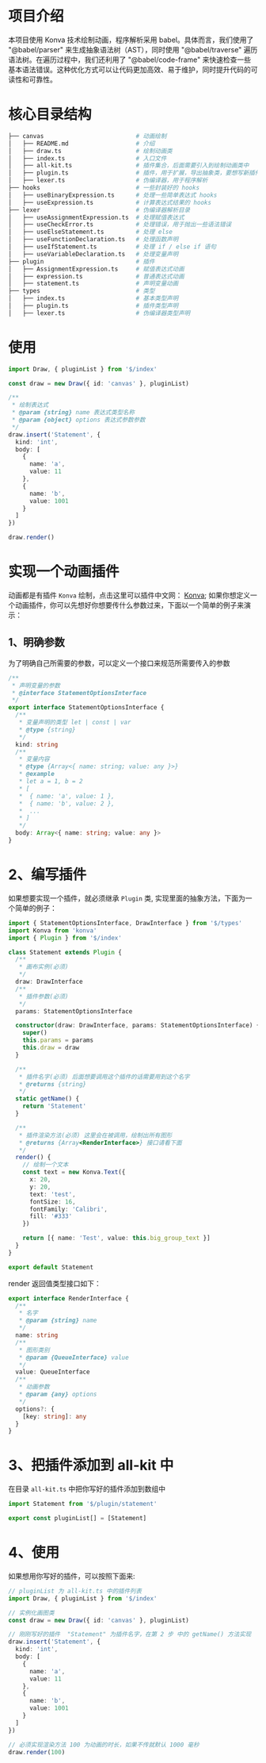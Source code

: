 # 项目介绍

本项目使用 Konva 技术绘制动画，程序解析采用 babel。具体而言，我们使用了 "@babel/parser" 来生成抽象语法树（AST），同时使用 "@babel/traverse" 遍历语法树。在遍历过程中，我们还利用了 "@babel/code-frame" 来快速检查一些基本语法错误。这种优化方式可以让代码更加高效、易于维护，同时提升代码的可读性和可靠性。

# 核心目录结构

```bash
├── canvas                          # 动画绘制
│   ├── README.md                   # 介绍
│   ├── draw.ts                     # 绘制动画类
│   ├── index.ts                    # 入口文件
│   ├── all-kit.ts                  # 插件集合，后面需要引入到绘制动画类中
│   ├── plugin.ts                   # 插件，用于扩展，导出抽象类，要想写新插件需要继承实现
│   ├── lexer.ts                    # 伪编译器，用于程序解析
├── hooks                           # 一些封装好的 hooks
│   ├── useBinaryExpression.ts      # 处理一些简单表达式 hooks
│   ├── useExpression.ts            # 计算表达式结果的 hooks
├── lexer                           # 伪编译器解析目录
│   ├── useAssignmentExpression.ts  # 处理赋值表达式
│   ├── useCheckError.ts            # 处理错误，用于抛出一些语法错误
│   ├── useElseStatement.ts         # 处理 else
│   ├── useFunctionDeclaration.ts   # 处理函数声明
│   ├── useIfStatement.ts           # 处理 if / else if 语句
│   ├── useVariableDeclaration.ts   # 处理变量声明
├── plugin                          # 插件
│   ├── AssignmentExpression.ts     # 赋值表达式动画
│   ├── expression.ts               # 普通表达式动画
│   ├── statement.ts                # 声明变量动画
├── types                           # 类型
│   ├── index.ts                    # 基本类型声明
│   ├── plugin.ts                   # 插件类型声明
│   ├── lexer.ts                    # 伪编译器类型声明
```

# 使用

```ts
import Draw, { pluginList } from '$/index'

const draw = new Draw({ id: 'canvas' }, pluginList)

/**
 * 绘制表达式
 * @param {string} name 表达式类型名称
 * @param {object} options 表达式参数参数
 */
draw.insert('Statement', {
  kind: 'int',
  body: [
    {
      name: 'a',
      value: 11
    },
    {
      name: 'b',
      value: 1001
    }
  ]
})

draw.render()
```

# 实现一个动画插件

动画都是有插件 `Konva` 绘制，点击这里可以插件中文网： [Konva](http://konvajs-doc.bluehymn.com/docs/index.html);
如果你想定义一个动画插件，你可以先想好你想要传什么参数过来，下面以一个简单的例子来演示：

## 1、明确参数

为了明确自己所需要的参数，可以定义一个接口来规范所需要传入的参数

```ts
/**
 * 声明变量的参数
 * @interface StatementOptionsInterface
 */
export interface StatementOptionsInterface {
  /**
   * 变量声明的类型 let | const | var
   * @type {string}
   */
  kind: string
  /**
   * 变量内容
   * @type {Array<{ name: string; value: any }>}
   * @example
   * let a = 1, b = 2
   * [
   *  { name: 'a', value: 1 },
   *  { name: 'b', value: 2 },
   *  ...
   * ]
   */
  body: Array<{ name: string; value: any }>
}
```

# 2、编写插件

如果想要实现一个插件，就必须继承 `Plugin` 类, 实现里面的抽象方法，下面为一个简单的例子：

```ts
import { StatementOptionsInterface, DrawInterface } from '$/types'
import Konva from 'konva'
import { Plugin } from '$/index'

class Statement extends Plugin {
  /**
   * 画布实例(必须)
   */
  draw: DrawInterface
  /**
   * 插件参数(必须)
   */
  params: StatementOptionsInterface

  constructor(draw: DrawInterface, params: StatementOptionsInterface) {
    super()
    this.params = params
    this.draw = draw
  }

  /**
   * 插件名字(必须) 后面想要调用这个插件的话需要用到这个名字
   * @returns {string}
   */
  static getName() {
    return 'Statement'
  }

  /**
   * 插件渲染方法(必须) 这里会在被调用，绘制出所有图形
   * @returns {Array<RenderInterface>} 接口请看下面
   */
  render() {
    // 绘制一个文本
    const text = new Konva.Text({
      x: 20,
      y: 20,
      text: 'test',
      fontSize: 16,
      fontFamily: 'Calibri',
      fill: '#333'
    })

    return [{ name: 'Test', value: this.big_group_text }]
  }
}

export default Statement
```

render 返回值类型接口如下：

```ts
export interface RenderInterface {
  /**
   * 名字
   * @param {string} name
   */
  name: string
  /**
   * 图形类别
   * @param {QueueInterface} value
   */
  value: QueueInterface
  /**
   * 动画参数
   * @param {any} options
   */
  options?: {
    [key: string]: any
  }
}
```

# 3、把插件添加到 all-kit 中

在目录 `all-kit.ts` 中把你写好的插件添加到数组中

```ts
import Statement from '$/plugin/statement'

export const pluginList[] = [Statement]
```

# 4、使用

如果想用你写好的插件，可以按照下面来:

```ts
// pluginList 为 all-kit.ts 中的插件列表
import Draw, { pluginList } from '$/index'

// 实例化画图类
const draw = new Draw({ id: 'canvas' }, pluginList)

// 刚刚写好的插件  "Statement" 为插件名字，在第 2 步 中的 getName() 方法实现
draw.insert('Statement', {
  kind: 'int',
  body: [
    {
      name: 'a',
      value: 11
    },
    {
      name: 'b',
      value: 1001
    }
  ]
})

// 必须实现渲染方法 100 为动画的时长，如果不传就默认 1000 毫秒
draw.render(100)
```
